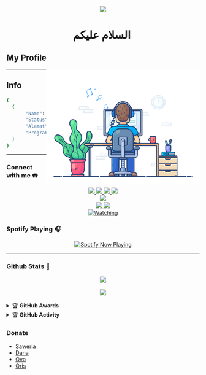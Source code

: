 <p align="center">
<img src="https://readme-typing-svg.herokuapp.com?color=%2336BCF7&center=true&vCenter=true&lines=Welcome+To+My+Github;Jangan+Lupa+Like...;>>>Share<<<;>>>Command<<<;>>>And<<<;Skrikeb..:v;" />

<h1 align="center">السلام عليكم <img src="https://user-images.githubusercontent.com/1303154/88677602-1635ba80-d120-11ea-84d8-d263ba5fc3c0.gif" width="40px" alt=""><br></h1>

## My Profile
<img align="right" alt="coding" width="400" src="https://github.com/Riyanid/Riyanid/blob/main/Gifff.gif" />

---

## Info

```bash
(
  {
       "Name": "Ryanada",
       "Status": "Online",
       "Alamat": "Jawa Barat, Karawang",
       "Program": "Not Found"
  }
)
```
------
### Connect with me ☎️
<p align="center">
  <a href="https://instagram.com/iyanns_123"><img src="https://img.shields.io/badge/Instagram-E4405F?style=for-the-badge&logo=instagram&logoColor=white"/> 
  <a href="https://wa.me/6285711450232?text=Assalamu'alaikum"><img src="https://img.shields.io/badge/WhatsApp-25D366?style=for-the-badge&logo=whatsapp&logoColor=white" />
  <a href="https://www.facebook.com/profile.php?id=100015590345684"><img src="https://img.shields.io/badge/Facebook-%234267B2.svg?&style=for-the-badge&logo=facebook&logoColor=white" />
  <a href="https://t.me/R1Y4N4D4"><img src="https://img.shields.io/badge/Telegram-%230088cc.svg?&style=for-the-badge&logo=telegram&logoColor=white" /> <br>
  <a href="https://www.youtube.com/channel/UC1XsDCuEyez3gcogOMgOJxw"><img src="https://img.shields.io/badge/YouTube-RYANADA-ff0000?style=for-the-badge&logo=youtube&logoColor=ff0000&link=https://youtube.com/c/|2!¥απαDΔ" /><br>
  <a name=ZeeoneOfc&label=VIEWS&style=flat-square&color=orange" />
  <a href="https://github.com/Riyanid"><img src="https://img.shields.io/badge/-GitHub-black?style=flat-square&logo=github" /> 
  <a href="https://www.youtube.com/channel/UC1XsDCuEyez3gcogOMgOJxw"><img src="https://img.shields.io/youtube/channel/subscribers/UCdzWwbApjkyODby7_MoRYlA?style=social" /> <br>
  <a href="https://komarev.com/ghpvc/?username=riyanid&color=blue&style=flat-square&label=Profile+Views"><img title="Watching" src="https://komarev.com/ghpvc/?username=riyanid&color=green&style=flat-square&label=Profile+View"></a>
</p>                                                                       

### Spotify Playing 🎧

<p align="center">
  <a href="https://open.spotify.com/user/31nuzemgd72h4llo3dnl2pshegeu?si=qHWmVIfBQhy2KyH0dJgQ2Q&utm_source=copy-link" target="_blank"><img src="https://now-playing-on-spotify.vercel.app/api/spotify" alt="Spotify Now Playing" width="350"/></a>
</p>

------

### Github Stats 🚀

<p align="center"><a href="https://github.com/Riyanid"><img src="https://github-readme-stats.vercel.app/api?username=Riyanid&show_icons=true&theme=radical"></a></p>
<p align="center"><a href="https://github.com/Riyanid"><img src="https://github-readme-stats.vercel.app/api/top-langs/?username=Riyanid&theme=radical&layout=compact"></a></p> 


<details>
    <summary>&#127942 <b>GitHub Awards</b></summary><br/>

![Github Trophy](https://github-profile-trophy.vercel.app/?username=Riyanid)

</details>

<details>
    <summary>&#127942 <b>GitHub Activity</b></summary><br/>

![Metrics](https://metrics.lecoq.io/Riyanid?template=classic&repositories.forks=true&languages=1&languages.colors=github&languages.threshold=0%25&config.timezone=Asia%2FJakarta)

</details> 

### Donate
- [Saweria](https://saweria.co/Riyanid)
- [Dana](https://telegra.ph/file/096d42dedcddef8085691.jpg)
- [Ovo](https://telegra.ph/file/986bb741b0c1f7517972f.jpg)
- [Qris](https://telegra.ph/file/cb879819dbed154671d86.jpg)
